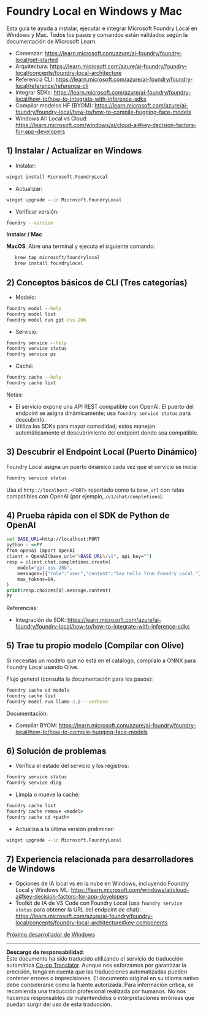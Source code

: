 <!--
CO_OP_TRANSLATOR_METADATA:
{
  "original_hash": "ba4a0e432e3b6bfed9026383b0b56cf4",
  "translation_date": "2025-10-02T10:56:40+00:00",
  "source_file": "Module07/foundrylocal.md",
  "language_code": "es"
}
-->
# Foundry Local en Windows y Mac

Esta guía te ayuda a instalar, ejecutar e integrar Microsoft Foundry Local en Windows y Mac. Todos los pasos y comandos están validados según la documentación de Microsoft Learn.

- Comenzar: https://learn.microsoft.com/azure/ai-foundry/foundry-local/get-started
- Arquitectura: https://learn.microsoft.com/azure/ai-foundry/foundry-local/concepts/foundry-local-architecture
- Referencia CLI: https://learn.microsoft.com/azure/ai-foundry/foundry-local/reference/reference-cli
- Integrar SDKs: https://learn.microsoft.com/azure/ai-foundry/foundry-local/how-to/how-to-integrate-with-inference-sdks
- Compilar modelos HF (BYOM): https://learn.microsoft.com/azure/ai-foundry/foundry-local/how-to/how-to-compile-hugging-face-models
- Windows AI: Local vs Cloud: https://learn.microsoft.com/windows/ai/cloud-ai#key-decision-factors-for-app-developers

## 1) Instalar / Actualizar en Windows

- Instalar:
```cmd
winget install Microsoft.FoundryLocal
```
- Actualizar:
```cmd
winget upgrade --id Microsoft.FoundryLocal
```
- Verificar versión:
```cmd
foundry --version
```
     
**Instalar / Mac**

**MacOS**: 
Abre una terminal y ejecuta el siguiente comando:
```bash
   brew tap microsoft/foundrylocal
   brew install foundrylocal
```

## 2) Conceptos básicos de CLI (Tres categorías)

- Modelo:
```cmd
foundry model --help
foundry model list
foundry model run gpt-oss-20b
```
- Servicio:
```cmd
foundry service --help
foundry service status
foundry service ps
```
- Caché:
```cmd
foundry cache --help
foundry cache list
```

Notas:
- El servicio expone una API REST compatible con OpenAI. El puerto del endpoint se asigna dinámicamente; usa `foundry service status` para descubrirlo.
- Utiliza los SDKs para mayor comodidad; estos manejan automáticamente el descubrimiento del endpoint donde sea compatible.

## 3) Descubrir el Endpoint Local (Puerto Dinámico)

Foundry Local asigna un puerto dinámico cada vez que el servicio se inicia:
```cmd
foundry service status
```
Usa el `http://localhost:<PORT>` reportado como tu `base_url` con rutas compatibles con OpenAI (por ejemplo, `/v1/chat/completions`).

## 4) Prueba rápida con el SDK de Python de OpenAI

```cmd
set BASE_URL=http://localhost:PORT
python - <<PY
from openai import OpenAI
client = OpenAI(base_url="%BASE_URL%/v1", api_key="")
resp = client.chat.completions.create(
    model="gpt-oss-20b",
    messages=[{"role":"user","content":"Say hello from Foundry Local."}],
    max_tokens=64,
)
print(resp.choices[0].message.content)
PY
```
Referencias:
- Integración de SDK: https://learn.microsoft.com/azure/ai-foundry/foundry-local/how-to/how-to-integrate-with-inference-sdks

## 5) Trae tu propio modelo (Compilar con Olive)

Si necesitas un modelo que no está en el catálogo, compílalo a ONNX para Foundry Local usando Olive.

Flujo general (consulta la documentación para los pasos):
```cmd
foundry cache cd models
foundry cache list
foundry model run llama-3.2 --verbose
```
Documentación:
- Compilar BYOM: https://learn.microsoft.com/azure/ai-foundry/foundry-local/how-to/how-to-compile-hugging-face-models

## 6) Solución de problemas

- Verifica el estado del servicio y los registros:
```cmd
foundry service status
foundry service diag
```
- Limpia o mueve la caché:
```cmd
foundry cache list
foundry cache remove <model>
foundry cache cd <path>
```
- Actualiza a la última versión preliminar:
```cmd
winget upgrade --id Microsoft.FoundryLocal
```

## 7) Experiencia relacionada para desarrolladores de Windows

- Opciones de IA local vs en la nube en Windows, incluyendo Foundry Local y Windows ML:
  https://learn.microsoft.com/windows/ai/cloud-ai#key-decision-factors-for-app-developers
- Toolkit de IA de VS Code con Foundry Local (usa `foundry service status` para obtener la URL del endpoint de chat):
  https://learn.microsoft.com/azure/ai-foundry/foundry-local/concepts/foundry-local-architecture#key-components

[Próximo desarrollador de Windows](./windowdeveloper.md)

---

**Descargo de responsabilidad**:  
Este documento ha sido traducido utilizando el servicio de traducción automática [Co-op Translator](https://github.com/Azure/co-op-translator). Aunque nos esforzamos por garantizar la precisión, tenga en cuenta que las traducciones automatizadas pueden contener errores o imprecisiones. El documento original en su idioma nativo debe considerarse como la fuente autorizada. Para información crítica, se recomienda una traducción profesional realizada por humanos. No nos hacemos responsables de malentendidos o interpretaciones erróneas que puedan surgir del uso de esta traducción.